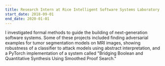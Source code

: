 ```yaml
---
title: Research Intern at Rice Intelligent Software Systems Laboratory
start_date: 2018-09-01
end_date: 2020-01-01
---
```


I investigated formal methods to guide the building of next-generation software systems. 
Some of these projects included finding adversarial examples for tumor segmentation models on MRI images,
showing robustness of a classifier to attack models using abstract interpretation, and a PyTorch implementation of 
a system called "Bridging Boolean and Quantitative Synthesis Using Smoothed Proof Search."